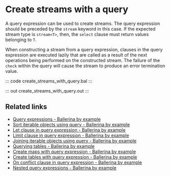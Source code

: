 # Create streams with a query

A query expression can be used to create streams. The query expression should be preceded by the `stream` keyword in 
this case. If the expected stream type is `stream<T>`, then, the `select` clause must return values belonging to `T`.

When constructing a stream from a query expression, clauses in the query expression are executed lazily that are 
called as a result of the next operations being performed on the constructed stream. The failure of the `check` 
within the query will cause the stream to produce an error termination value.

::: code create_streams_with_query.bal :::

::: out create_streams_with_query.out :::

## Related links
- [Query expressions - Ballerina by example](/learn/by-example/query-expressions)
- [Sort iterable objects using query - Ballerina by example](/learn/by-example/sort-iterable-objects)
- [Let clause in query expression - Ballerina by example](/learn/by-example/let-clause)
- [Limit clause in query expression - Ballerina by example](/learn/by-example/limit-clause)
- [Joining iterable objects using query - Ballerina by example](/learn/by-example/joining-iterable-objects)
- [Querying tables - Ballerina by example](/learn/by-example/querying-tables)
- [Create maps with query expression - Ballerina by example](/learn/by-example/create-maps-with-query)
- [Create tables with query expression - Ballerina by example](/learn/by-example/create-tables-with-query)
- [On conflict clause in query expression - Ballerina by example](/learn/by-example/on-conflict-clause)
- [Nested query expressions - Ballerina by example](/learn/by-example/nested-query-expressions)